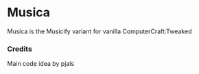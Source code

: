 # Musica
Musica is the Musicify variant for vanilla ComputerCraft:Tweaked



### Credits
Main code idea by pjals
